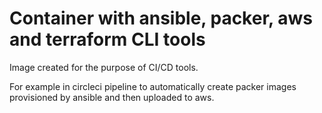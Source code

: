 # Container with ansible, packer, aws and terraform CLI tools
Image created for the purpose of CI/CD tools. 

For example in circleci pipeline to automatically create packer images provisioned by ansible and then uploaded to aws.
